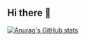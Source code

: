 ## Hi there 👋
[![Anurag's GitHub stats](https://github-readme-stats.vercel.app/api?username=Arreb0-1)](https://github.com/anuraghazra/github-readme-stats)
<!--
**Arreb0-1/Arreb0-1** is a ✨ _special_ ✨ repository because its `README.md` (this file) appears on your GitHub profile.

Here are some ideas to get you started:

- 🔭 I’m currently working on ...
- 🌱 I’m currently learning ...
- 👯 I’m looking to collaborate on ...
- 🤔 I’m looking for help with ...
- 💬 Ask me about ...
- 📫 How to reach me: ...
- 😄 Pronouns: ...
- ⚡ Fun fact: ...
-->
